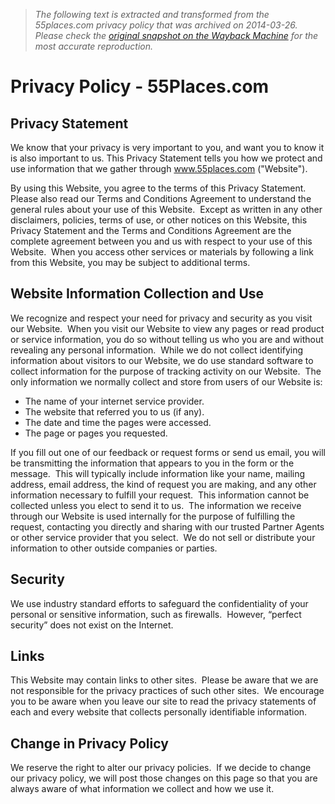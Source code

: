 > *The following text is extracted and transformed from the 55places.com privacy policy that was archived on 2014-03-26. Please check the [original snapshot on the Wayback Machine](https://web.archive.org/web/20140326142102id_/http%3A//www.55places.com/privacy) for the most accurate reproduction.*

# Privacy Policy - 55Places.com

## Privacy Statement

We know that your privacy is very important to you, and want you to know it is also important to us. This Privacy Statement tells you how we protect and use information that we gather through www.55places.com ("Website").

By using this Website, you agree to the terms of this Privacy Statement.  Please also read our Terms and Conditions Agreement to understand the general rules about your use of this Website.  Except as written in any other disclaimers, policies, terms of use, or other notices on this Website, this Privacy Statement and the Terms and Conditions Agreement are the complete agreement between you and us with respect to your use of this Website.  When you access other services or materials by following a link from this Website, you may be subject to additional terms.

## Website Information Collection and Use

We recognize and respect your need for privacy and security as you visit our Website.  When you visit our Website to view any pages or read product or service information, you do so without telling us who you are and without revealing any personal information.  While we do not collect identifying information about visitors to our Website, we do use standard software to collect information for the purpose of tracking activity on our Website.  The only information we normally collect and store from users of our Website is:

  * The name of your internet service provider.
  * The website that referred you to us (if any).
  * The date and time the pages were accessed.
  * The page or pages you requested.



If you fill out one of our feedback or request forms or send us email, you will be transmitting the information that appears to you in the form or the message.  This will typically include information like your name, mailing address, email address, the kind of request you are making, and any other information necessary to fulfill your request.  This information cannot be collected unless you elect to send it to us.  The information we receive through our Website is used internally for the purpose of fulfilling the request, contacting you directly and sharing with our trusted Partner Agents or other service provider that you select.  We do not sell or distribute your information to other outside companies or parties.

## Security

We use industry standard efforts to safeguard the confidentiality of your personal or sensitive information, such as firewalls.  However, “perfect security” does not exist on the Internet.

## Links

This Website may contain links to other sites.  Please be aware that we are not responsible for the privacy practices of such other sites.  We encourage you to be aware when you leave our site to read the privacy statements of each and every website that collects personally identifiable information.

## Change in Privacy Policy

We reserve the right to alter our privacy policies.  If we decide to change our privacy policy, we will post those changes on this page so that you are always aware of what information we collect and how we use it.
